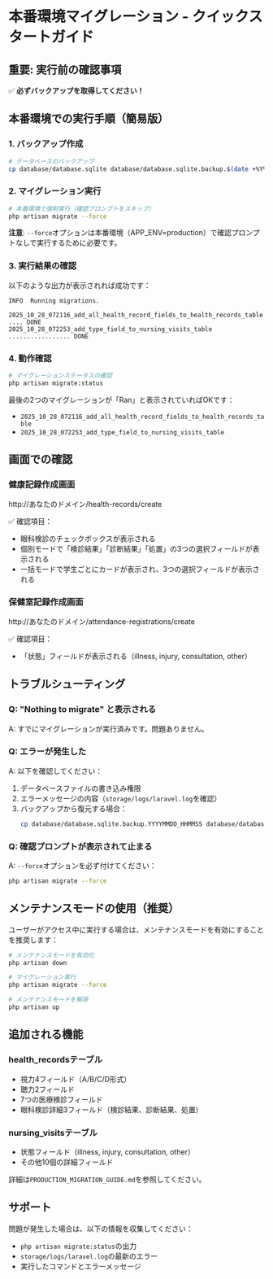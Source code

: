 # 本番環境マイグレーション - クイックスタートガイド

## 重要: 実行前の確認事項

✅ **必ずバックアップを取得してください！**

## 本番環境での実行手順（簡易版）

### 1. バックアップ作成
```bash
# データベースのバックアップ
cp database/database.sqlite database/database.sqlite.backup.$(date +%Y%m%d_%H%M%S)
```

### 2. マイグレーション実行
```bash
# 本番環境で強制実行（確認プロンプトをスキップ）
php artisan migrate --force
```

**注意**: `--force`オプションは本番環境（APP_ENV=production）で確認プロンプトなしで実行するために必要です。

### 3. 実行結果の確認
以下のような出力が表示されれば成功です：
```
INFO  Running migrations.

2025_10_28_072116_add_all_health_record_fields_to_health_records_table .... DONE
2025_10_28_072253_add_type_field_to_nursing_visits_table ................. DONE
```

### 4. 動作確認
```bash
# マイグレーションステータスの確認
php artisan migrate:status
```

最後の2つのマイグレーションが「Ran」と表示されていればOKです：
- `2025_10_28_072116_add_all_health_record_fields_to_health_records_table`
- `2025_10_28_072253_add_type_field_to_nursing_visits_table`

## 画面での確認

### 健康記録作成画面
http://あなたのドメイン/health-records/create

✅ 確認項目：
- 眼科検診のチェックボックスが表示される
- 個別モードで「検診結果」「診断結果」「処置」の3つの選択フィールドが表示される
- 一括モードで学生ごとにカードが表示され、3つの選択フィールドが表示される

### 保健室記録作成画面
http://あなたのドメイン/attendance-registrations/create

✅ 確認項目：
- 「状態」フィールドが表示される（illness, injury, consultation, other）

## トラブルシューティング

### Q: "Nothing to migrate" と表示される
A: すでにマイグレーションが実行済みです。問題ありません。

### Q: エラーが発生した
A: 以下を確認してください：
1. データベースファイルの書き込み権限
2. エラーメッセージの内容（`storage/logs/laravel.log`を確認）
3. バックアップから復元する場合：
   ```bash
   cp database/database.sqlite.backup.YYYYMMDD_HHMMSS database/database.sqlite
   ```

### Q: 確認プロンプトが表示されて止まる
A: `--force`オプションを必ず付けてください：
   ```bash
   php artisan migrate --force
   ```

## メンテナンスモードの使用（推奨）

ユーザーがアクセス中に実行する場合は、メンテナンスモードを有効にすることを推奨します：

```bash
# メンテナンスモードを有効化
php artisan down

# マイグレーション実行
php artisan migrate --force

# メンテナンスモードを解除
php artisan up
```

## 追加される機能

### health_recordsテーブル
- 視力4フィールド（A/B/C/D形式）
- 聴力2フィールド
- 7つの医療検診フィールド
- 眼科検診詳細3フィールド（検診結果、診断結果、処置）

### nursing_visitsテーブル
- 状態フィールド（illness, injury, consultation, other）
- その他10個の詳細フィールド

詳細は`PRODUCTION_MIGRATION_GUIDE.md`を参照してください。

## サポート

問題が発生した場合は、以下の情報を収集してください：
- `php artisan migrate:status`の出力
- `storage/logs/laravel.log`の最新のエラー
- 実行したコマンドとエラーメッセージ
